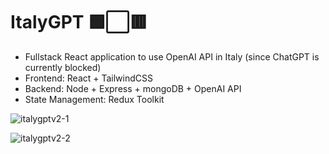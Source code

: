 # ItalyGPT 🟩⬜🟥

- Fullstack React application to use OpenAI API in Italy (since ChatGPT is currently blocked)
- Frontend: React + TailwindCSS
- Backend: Node + Express + mongoDB + OpenAI API
- State Management: Redux Toolkit

![italygptv2-1](https://user-images.githubusercontent.com/120139042/230776636-250ef257-505c-405b-b181-9e9d2bd44ae0.png)

![italygptv2-2](https://user-images.githubusercontent.com/120139042/230776638-6f68cc48-5864-4bdb-8191-2b5a31eaa8b5.png)




